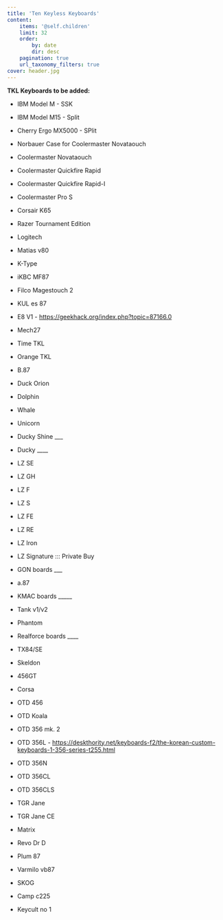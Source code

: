 ```yaml
---
title: 'Ten Keyless Keyboards'
content:
    items: '@self.children'
    limit: 32
    order:
        by: date
        dir: desc
    pagination: true
    url_taxonomy_filters: true
cover: header.jpg
---
```


**TKL Keyboards to be added:** 

- IBM Model M - SSK
- IBM Model M15 - Split
- Cherry Ergo MX5000 - SPlit
- Norbauer Case for Coolermaster Novataouch
- Coolermaster Novataouch
- Coolermaster Quickfire Rapid
- Coolermaster Quickfire Rapid-I
- Coolermaster Pro S
- Corsair K65
- Razer Tournament Edition
- Logitech 
- Matias v80
- K-Type
- iKBC MF87
- Filco Magestouch 2
- KUL es 87

- E8 V1 - https://geekhack.org/index.php?topic=87166.0
- Mech27
- Time TKL
- Orange TKL
- B.87
- Duck Orion
- Dolphin
- Whale
- Unicorn
- Ducky Shine ___
- Ducky ____
- LZ SE
- LZ GH
- LZ F
- LZ S
- LZ FE
- LZ RE
- LZ Iron
- LZ Signature ::: Private Buy
- GON boards ___
- a.87 
- KMAC boards _____
- Tank v1/v2
- Phantom
- Realforce boards ____
- TX84/SE
- Skeldon
- 456GT
- Corsa
- OTD 456
- OTD Koala
- OTD 356 mk. 2
- OTD 356L - https://deskthority.net/keyboards-f2/the-korean-custom-keyboards-1-356-series-t255.html
- OTD 356N 
- OTD 356CL
- OTD 356CLS
- TGR Jane
- TGR Jane CE
- Matrix
- Revo Dr D
- Plum 87
- Varmilo vb87
- SKOG
- Camp c225
- Keycult no 1
